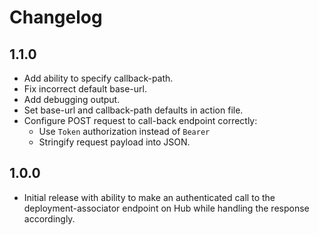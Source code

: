 # Changelog

## 1.1.0

* Add ability to specify callback-path.
* Fix incorrect default base-url.
* Add debugging output.
* Set base-url and callback-path defaults in action file.
* Configure POST request to call-back endpoint correctly:
  * Use `Token` authorization instead of `Bearer`
  * Stringify request payload into JSON.

## 1.0.0

* Initial release with ability to make an authenticated call to the
  deployment-associator endpoint on Hub while handling the response accordingly.
